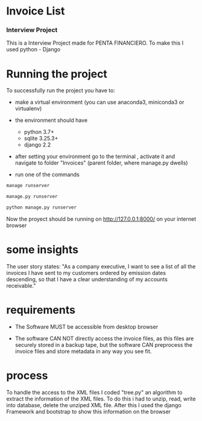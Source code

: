 # Invoice List
### Interview Project

This is a Interview Project made for PENTA FINANCIERO. To make this I used python - Django

# Running the project

To successfully run the project you have to:

- make a virtual environment (you can use anaconda3, miniconda3 or virtualenv)

- the environment should have 
  - python 3.7+ 
  - sqlite 3.25.3+ 
  - django 2.2

- after setting your environment go to the terminal , activate it and navigate to folder "Invoices" (parent folder, where manage.py dwells)

- run one of the commands
```bash
manage runserver
```
```bash
manage.py runserver
```
```bash
python manage.py runserver
```



Now the proyect should be running on http://127.0.0.1:8000/ on your internet browser


# some insights

The user story states: "As a company executive, I want to see a list of all the invoices I have sent to my customers ordered by emission dates descending, so that I have a clear understanding of my accounts receivable."

# requirements

- The Software MUST be accessible from desktop browser

- The software CAN NOT directly access the invoice files, as this files are securely stored in a backup tape, but the software CAN preprocess the invoice files and store metadata in any way you see fit.

# process

To handle the access to the XML files I coded "tree.py" an algorithm to extract the information of the XML files. To do this i had to unzip, read, write into database, delete the unziped XML file. After this I used the django Framework and bootstrap to show this information on the browser
